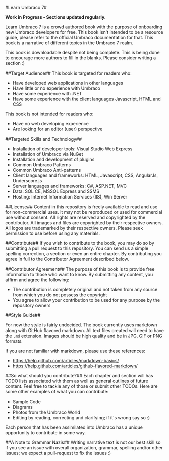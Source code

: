 #Learn Umbraco 7#

**Work in Progress  - Sections updated regularly.**

Learn Umbraco 7 is a crowd authored book with the purpose of onboarding new Umbraco developers for free.  This book isn't intended to be a resource guide, please refer to the official Umbraco documentation for that.  This book is a narrative of different topics in the Umbraco 7 realm.

This book is downloadable despite not being complete.  This is being done to encourage more authors to fill in the blanks.  Please consider writing a section :)

##Target Audience##
This book is targeted for readers who:

* Have developed web applications in other languages
* Have little or no experience with Umbraco
* Have some experience with .NET
* Have some experience with the client languages Javascript, HTML and CSS

This book is not intended for readers who:

* Have no web developing experience
* Are looking for an editor (user) perspective

##Targeted Skills and Technology##
* Installation of developer tools: Visual Studio Web Express
* Installation of Umbraco via NuGet
* Installation and development of plugins
* Common Umbraco Patterns
* Common Umbraco Anti-patterns
* Client languages and frameworks: HTML, Javascript, CSS, AngularJs, Underscore.js
* Server languages and frameworks: C#, ASP.NET, MVC
* Data: SQL CE, MSSQL Express and SSMS
* Hosting: Internet Information Services (IIS), Win Server

##License##
Content in this repository is freely available to read and use for non-commercial uses. It may not be reproduced or used for commercial use without consent. All rights are reserved and copyrighted by the contributor.  All images and files are copyrighted by their respective owners.  All logos are trademarked by their respective owners.  Please seek permission to use before using any materials.

##Contribute##
If you wish to contribute to the book, you may do so by submitting a pull request to this repository. You can send us a simple spelling correction, a section or even an entire chapter. By contributing you agree in full to the Contributor Agreement described below.

##Contributor Agreement##
The purpose of this book is to provide free information to those who want to know. By submitting any content, you affirm and agree the following:

* The contribution is completely original and not taken from any source from which you do not possess the copyright 
* You agree to allow your contribution to be used for any purpose by the repository owners 

##Style Guide##

For now the style is fairly undecided. The book currently uses markdown along with GitHub flavored markdown. All text files created will need to have the `.md` extension. Images should be high quality and be in JPG, GIF or PNG formats.

If you are not familiar with markdown, please use these references:

* https://help.github.com/articles/markdown-basics/
* https://help.github.com/articles/github-flavored-markdown/

##So what should you contribute?##
Each chapter and section will has TODO lists associated with them as well as general outlines of future content. Feel free to tackle any of those or submit other TODOs.  Here are some other examples of what you can contribute:

* Sample Code
* Diagrams
* Photos from the Umbraco World
* Editing by reading, correcting and clarifying; if it's wrong say so :)

Each person that has been assimilated into Umbraco has a unique opportunity to contribute in some way.

##A Note to Grammar Nazis##
Writing narrative text is not our best skill so if you see an issue with overall organization, grammar, spelling and/or other issues; we expect a pull-request to fix the issues :)